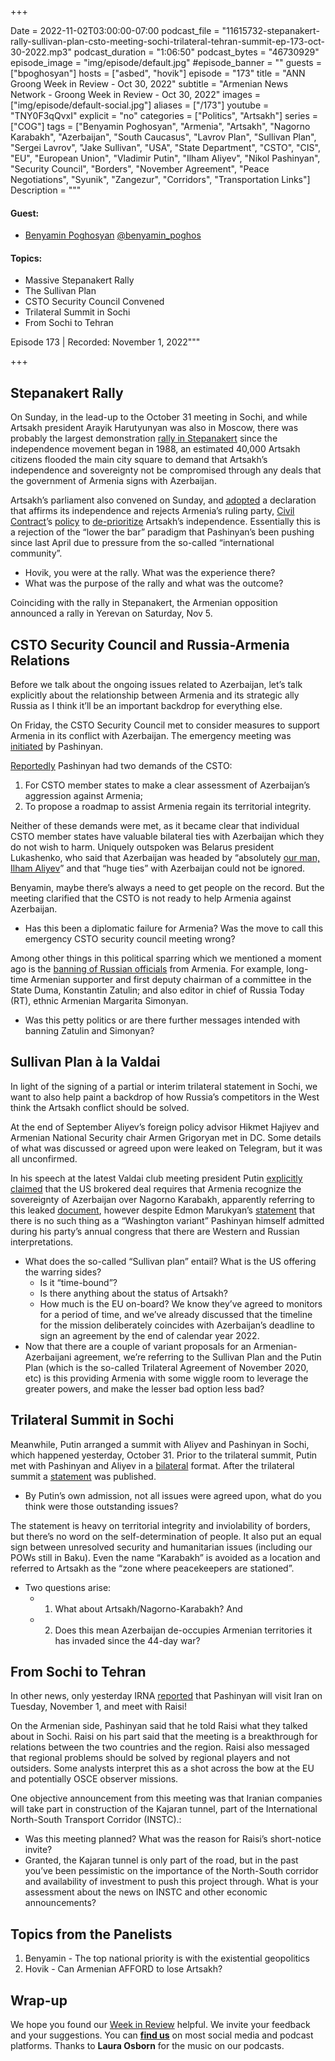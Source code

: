 +++

Date = 2022-11-02T03:00:00-07:00
podcast_file = "11615732-stepanakert-rally-sullivan-plan-csto-meeting-sochi-trilateral-tehran-summit-ep-173-oct-30-2022.mp3"
podcast_duration = "1:06:50"
podcast_bytes = "46730929"
episode_image = "img/episode/default.jpg"
#episode_banner = ""
guests = ["bpoghosyan"]
hosts = ["asbed", "hovik"]
episode = "173"
title = "ANN Groong Week in Review - Oct 30, 2022"
subtitle = "Armenian News Network - Groong Week in Review - Oct 30, 2022"
images = ["img/episode/default-social.jpg"]
aliases = ["/173"]
youtube = "TNY0F3qQvxI"
explicit = "no"
categories = ["Politics", "Artsakh"]
series = ["COG"]
tags = ["Benyamin Poghosyan", "Armenia", "Artsakh", "Nagorno Karabakh", "Azerbaijan", "South Caucasus", "Lavrov Plan", "Sullivan Plan", "Sergei Lavrov", "Jake Sullivan", "USA", "State Department", "CSTO", "CIS", "EU", "European Union", "Vladimir Putin", "Ilham Aliyev", "Nikol Pashinyan", "Security Council", "Borders", "November Agreement", "Peace Negotiations", "Syunik", "Zangezur", "Corridors", "Transportation Links"]
Description = """

#### Guest: 
* [Benyamin Poghosyan](/guest/bpoghosyan) [@benyamin_poghos](https://twitter.com/benyamin_poghos)

#### Topics:
* Massive Stepanakert Rally
* The Sullivan Plan
* CSTO Security Council Convened
* Trilateral Summit in Sochi
* From Sochi to Tehran

Episode 173 | Recorded: November 1, 2022"""

+++

## Stepanakert Rally

On Sunday, in the lead-up to the October 31 meeting in Sochi, and while Artsakh president Arayik Harutyunyan was also in Moscow, there was probably the largest demonstration [rally in Stepanakert](https://asbarez.com/artsakh-rises-up-tens-of-thousands-take-to-streets-to-reject-attempts-to-undermine-artsakhs-sovereignty/) since the independence movement began in 1988, an estimated 40,000 Artsakh citizens flooded the main city square to demand that Artsakh’s independence and sovereignty not be compromised through any deals that the government of Armenia signs with Azerbaijan.

Artsakh’s parliament also convened on Sunday, and [adopted](https://asbarez.com/artsakh-parliament-reject-any-proposal-questioning-artsakhs-sovereignty/) a declaration that affirms its independence and rejects Armenia’s ruling party, [Civil Contract](https://armenpress.am/eng/news/1095997.html)’s [policy](https://armenpress.am/eng/news/1095997.html) to [de-prioritize](https://asbarez.com/pashinyans-party-abandons-artsakhs-self-determination-in-favor-of-peace/) Artsakh’s independence. Essentially this is a rejection of the “lower the bar” paradigm that Pashinyan’s been pushing since last April due to pressure from the so-called “international community”.

* Hovik, you were at the rally. What was the experience there?
* What was the purpose of the rally and what was the outcome?

Coinciding with the rally in Stepanakert, the Armenian opposition announced a rally in Yerevan on Saturday, Nov 5.


## CSTO Security Council and Russia-Armenia Relations

Before we talk about the ongoing issues related to Azerbaijan, let’s talk explicitly about the relationship between Armenia and its strategic ally Russia as I think it’ll be an important backdrop for everything else.

On Friday, the CSTO Security Council met to consider measures to support Armenia in its conflict with Azerbaijan. The emergency meeting was [initiated](https://tass.com/politics/1528269) by Pashinyan.

[Reportedly](https://www.azatutyun.am/a/32101839.html) Pashinyan had two demands of the CSTO:

1. For CSTO member states to make a clear assessment of Azerbaijan’s aggression against Armenia;
2. To propose a roadmap to assist Armenia regain its territorial integrity.

Neither of these demands were met, as it became clear that individual CSTO member states have valuable bilateral ties with Azerbaijan which they do not wish to harm. Uniquely outspoken was Belarus president Lukashenko, who said that Azerbaijan was headed by “absolutely [our man, Ilham Aliyev](https://168.am/2022/10/31/1789363.html)” and that “huge ties” with Azerbaijan could not be ignored.

Benyamin, maybe there’s always a need to get people on the record. But the meeting clarified that the CSTO is not ready to help Armenia against Azerbaijan.

* Has this been a diplomatic failure for Armenia? Was the move to call this emergency CSTO security council meeting wrong?

Among other things in this political sparring which we mentioned a moment ago is the [banning of Russian officials](https://www.azatutyun.am/a/32104279.html) from Armenia. For example, long-time Armenian supporter and first deputy chairman of a committee in the State Duma, Konstantin Zatulin; and also editor in chief of Russia Today (RT), ethnic Armenian Margarita Simonyan.


* Was this petty politics or are there further messages intended with banning Zatulin and Simonyan?


## Sullivan Plan à la Valdai

In light of the signing of a partial or interim trilateral statement in Sochi, we want to also help paint a backdrop of how Russia’s competitors in the West think the Artsakh conflict should be solved.

At the end of September Aliyev’s foreign policy advisor Hikmet Hajiyev and Armenian National Security chair Armen Grigoryan met in DC. Some details of what was discussed or agreed upon were leaked on Telegram, but it was all unconfirmed.

In his speech at the latest Valdai club meeting president Putin [explicitly claimed](https://www.azatutyun.am/a/32104360.html) that the US brokered deal requires that Armenia recognize the sovereignty of Azerbaijan over Nagorno Karabakh, apparently referring to this leaked [document](https://twitter.com/HovikYerevan/status/1586299892581822464), however despite Edmon Marukyan’s [statement](https://ru.armeniasputnik.am/20221029/vashingtonskogo-proekta-net--marukyan-o-mirnom-dogovore-s-azerbaydzhanom-50568546.html) that there is no such thing as a “Washington variant” Pashinyan himself admitted during his party’s annual congress that there are Western and Russian interpretations.


* What does the so-called “Sullivan plan” entail? What is the US offering the warring sides?
    * Is it “time-bound”?
    * Is there anything about the status of Artsakh?
    * How much is the EU on-board? We know they’ve agreed to monitors for a period of time, and we’ve already discussed that the timeline for the mission deliberately coincides with Azerbaijan’s deadline to sign an agreement by the end of calendar year 2022.
* Now that there are a couple of variant proposals for an Armenian-Azerbaijani agreement, we’re referring to the Sullivan Plan and the Putin Plan (which is the so-called Trilateral Agreement of November 2020, etc) is this providing Armenia with some wiggle room to leverage the greater powers, and make the lesser bad option less bad?


## Trilateral Summit in Sochi

Meanwhile, Putin arranged a summit with Aliyev and Pashinyan in Sochi, which happened yesterday, October 31. Prior to the trilateral summit, Putin met with Pashinyan and Aliyev in a [bilateral](https://www.youtube.com/watch?v=QmDUzp5VE1I) format. After the trilateral summit a [statement](https://168.am/2022/10/31/1789496.html) was published.


* By Putin’s own admission, not all issues were agreed upon, what do you think were those outstanding issues?

The statement is heavy on territorial integrity and inviolability of borders, but there’s no word on the self-determination of people. It also put an equal sign between unresolved security and humanitarian issues (including our POWs still in Baku). Even the name “Karabakh” is avoided as a location and referred to Artsakh as the “zone where peacekeepers are stationed”. 


* Two questions arise:
    * 1. What about Artsakh/Nagorno-Karabakh? And 
    * 2. Does this mean Azerbaijan de-occupies Armenian territories it has invaded since the 44-day war?


## From Sochi to Tehran

In other news, only yesterday IRNA [reported](https://arka.am/en/news/politics/armenian_prime_minister_visits_iran_november_1_/) that Pashinyan will visit Iran on Tuesday, November 1, and meet with Raisi!

On the Armenian side, Pashinyan said that he told Raisi what they talked about in Sochi. Raisi on his part said that the meeting is a breakthrough for relations between the two countries and the region. Raisi also messaged that regional problems should be solved by regional players and not outsiders. Some analysts interpret this as a shot across the bow at the EU and potentially OSCE observer missions.

One objective announcement from this meeting was that Iranian companies will take part in construction of the Kajaran tunnel, part of the International North-South Transport Corridor (INSTC).:


* Was this meeting planned? What was the reason for Raisi’s short-notice invite? 
* Granted, the Kajaran tunnel is only part of the road, but in the past you’ve been pessimistic on the importance of the North-South corridor and availability of investment to push this project through. What is your assessment about the news on INSTC and other economic announcements?


## Topics from the Panelists

1. Benyamin - The top national priority is with the existential geopolitics
2. Hovik - Can Armenian AFFORD to lose Artsakh?


## Wrap-up

We hope you found our [Week in Review](https://podcasts.groong.org/) helpful. We invite your feedback and your suggestions. You can [**find us**](https://linktr.ee/groong) on most social media and podcast platforms. Thanks to **Laura Osborn** for the music on our podcasts.

